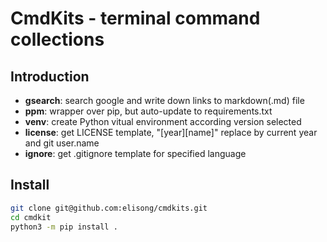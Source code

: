 # CmdKits - terminal command collections

## Introduction

- **gsearch**: search google and write down links to markdown(.md) file
- **ppm**: wrapper over pip, but auto-update to requirements.txt
- **venv**: create Python vitual environment according version selected
- **license**: get LICENSE template, "[year][name]" replace by current year and git user.name
- **ignore**: get .gitignore template for specified language

## Install

```sh
git clone git@github.com:elisong/cmdkits.git
cd cmdkit
python3 -m pip install .
```
